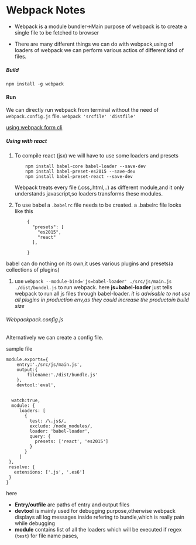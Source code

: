 # Webpack Notes

* Webpack is a module bundler->Main purpose of webpack is to  create a single file to be fetched to browser

* There are many different things we can do with webpack,using of loaders of webpack we can perform various actios 
of different kind of files.




##### Build
`npm install -g webpack`


#### Run
We can directly run webpack from  terminal without the need of `webpack.config.js` file.
`webpack 'srcfile' 'distfile'`

[using webpack form cli](https://github.com/webpack/docs/wiki/cli)


##### Using with react

1. To compile react (jsx) we will have to use some loaders and presets
    ```
        npm install babel-core babel-loader --save-dev
        npm install babel-preset-es2015 --save-dev
        npm install babel-preset-react --save-dev
    ```

    Webpack treats every file (.css,.html,..) as different module,and it only understands javascript,so 
     loaders transforms these modules.
1. To use babel a `.babelrc` file needs to be created.
a .babelrc file looks like this 



```
        {
          "presets": [
            "es2015",
            "react"
          ],
      
        }
```

babel can do nothing on its own,it uses various plugins and presets(a collections of plugins)


1. use `webpack --module-bind='js=babel-loader' ./src/js/main.js ./dist/bundel.js` to run webpack.
here **js=babel-loader** just tells webpack to run all js files through babel-loader.
*it is advisable to not use all plugins in production env,as they could increase the  productoin build size* 


###### Webpackpack.config.js
Alternatively we can create a config file.

sample file

```
module.exports={
    entry:'./src/js/main.js',
    output:{
        filename:'./dist/bundle.js'
    },
    devtool:'eval',


  watch:true,
  module: {
     loaders: [
       {
         test: /\.js$/,
         exclude: /node_modules/,
         loader: 'babel-loader',
         query: {
           presets: ['react', 'es2015']
         }
       }
     ]
 },
 resolve: {
   extensions: ['.js', '.es6']
 }
}

```


here
* **Entry/outfile** are paths of entry and output files
* **devtool** is mainly used for debugging purpose,otherwise webpack displays all log messages inside refering to bundle,which is really pain while debugging
* **module** contains list of all the loaders which will be executed if regex (`test`) for file name pases,  







